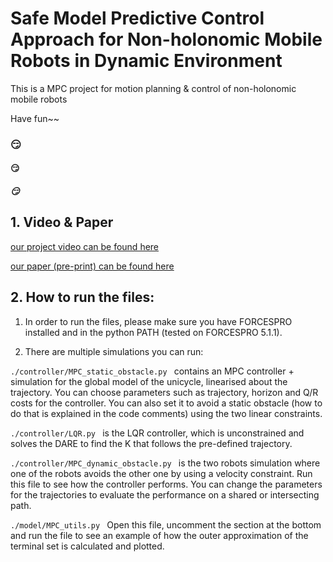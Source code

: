 # Safe Model Predictive Control Approach for Non-holonomic Mobile Robots in Dynamic Environment

This is a MPC project for motion planning & control of non-holonomic mobile robots

Have fun~~

### :smirk:  
#### :smirk:
##### :smirk:

## 1. Video & Paper

[our project video can be found here](https://www.youtube.com/watch?v=nYDxWkKvzZ8)

[our paper (pre-print) can be found here](https://www.researchgate.net/publication/359879273_Safe_Model_Predictive_Control_Approach_for_Non-holonomic_Mobile_Robots)

## 2. How to run the files:

1. In order to run the files, please make sure you have FORCESPRO installed and in the python PATH (tested on FORCESPRO 5.1.1).

2. There are multiple simulations you can run:

```./controller/MPC_static_obstacle.py ``` contains an MPC controller + simulation for the global model of the unicycle, linearised about the trajectory. You can choose parameters such as trajectory, horizon and Q/R costs for the controller. You can also set it to avoid a static obstacle (how to do that is explained in the code comments) using the two linear constraints.

```./controller/LQR.py ``` is the LQR controller, which is unconstrained and solves the DARE to find the K that follows the pre-defined trajectory.

```./controller/MPC_dynamic_obstacle.py ``` is the two robots simulation where one of the robots avoids the other one by using a velocity constraint. Run this file to see how the controller performs. You can change the parameters for the trajectories to evaluate the performance on a shared or intersecting path.

```./model/MPC_utils.py ``` Open this file, uncomment the section at the bottom and run the file to see an example of how the outer approximation of the terminal set is calculated and plotted.
